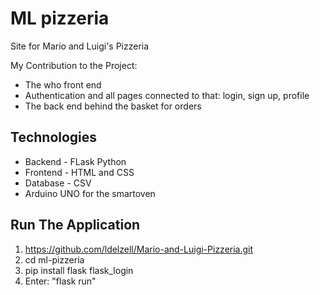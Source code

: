 # ML pizzeria

Site for Mario and Luigi's Pizzeria

My Contribution to the Project: 
 * The who front end
 * Authentication and all pages connected to that: login, sign up, profile
 * The back end behind the basket for orders

## Technologies

 * Backend - FLask Python
 * Frontend - HTML and CSS
 * Database - CSV 
 * Arduino UNO for the smartoven


## Run The Application 

  1. https://github.com/ldelzell/Mario-and-Luigi-Pizzeria.git
  2. cd ml-pizzeria
  3. pip install flask flask_login
  4. Enter: "flask run"
